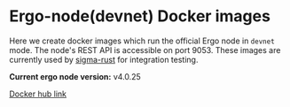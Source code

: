 # Ergo-node(devnet) Docker images

Here we create docker images which run the official Ergo node in `devnet` mode. The node's REST API is accessible on port 9053. These images are currently used by [sigma-rust](https://github.com/ergoplatform/sigma-rust) for integration testing.

**Current ergo node version:** v4.0.25

[Docker hub link](https://hub.docker.com/r/ergoplatform/ergo-devnet)
